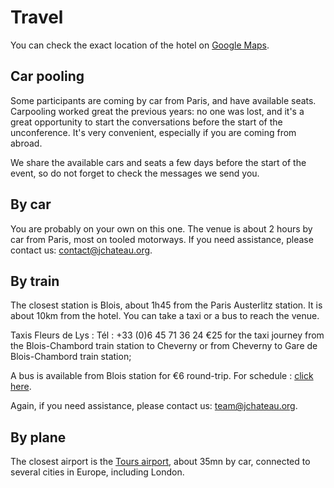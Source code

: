 # Travel

<!-- MACRO{snippet|debug=false|ignoreDownloadError=false|verbatim=false|file=src/site/resources/fragments/breadcrum.snippet.html} -->

You can check the exact location of the hotel on [Google Maps](https://goo.gl/maps/TNH8XL14ciDEovxd8).

## Car pooling

Some participants are coming by car from Paris, and have available seats. Carpooling worked great the previous years: no one was lost, and it's a great opportunity to start the conversations before the start of the unconference. It's very convenient, especially if you are coming from abroad. 

We share the available cars and seats a few days before the start of the event, so do not forget to check the messages we send you.   

## By car

You are probably on your own on this one. The venue is about 2 hours by car from Paris, most on tooled motorways. If you need assistance, please contact us: [contact@jchateau.org](mailto:contact@jchateau.org).

## By train

The closest station is Blois, about 1h45 from the Paris Austerlitz station. It is about 10km from the hotel. You can take a taxi or a bus to reach the venue. 

  Taxis Fleurs de Lys :
  Tél : +33 (0)6 45 71 36 24
  €25 for the taxi journey from the Blois-Chambord train station to Cheverny or from Cheverny to Gare de Blois-Chambord train station;

A bus is available from Blois station for €6 round-trip. For schedule : [click here](https://www.remi-centrevaldeloire.fr/wp-content/uploads/Horaires-vers-Chateau-Cheverny.pdf).

Again, if you need assistance, please contact us: [team@jchateau.org](mailto:team@jchateau.org).

## By plane

The closest airport is the [Tours airport](https://www.tours.aeroport.fr/), about 35mn by car, connected to several cities in Europe, including London.

